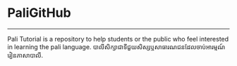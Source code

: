 # PaliGitHub
****************
Pali Tutorial is a repository to help students or the public who feel interested in learning the pali language.
បាលីសិក្សាជាទីជួយសិស្សឬសាធារណជនដែលចាប់អារម្មណ៍រៀនភាសាបាលី.
